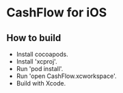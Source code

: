 CashFlow for iOS
================

How to build
------------

* Install cocoapods.
* Install 'xcproj'.
* Run 'pod install'.
* Run 'open CashFlow.xcworkspace'.
* Build with Xcode.
